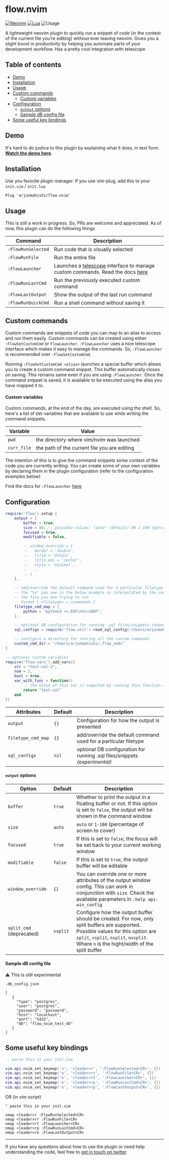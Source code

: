 # flow.nvim

[![Neovim](https://img.shields.io/badge/NeoVim-%2357A143.svg?&style=for-the-badge&logo=neovim&logoColor=white)](https://neovim.io/)
[![Lua](https://img.shields.io/badge/Lua-blue.svg?style=for-the-badge&logo=lua)](http://www.lua.org)
![Usage](https://go-badges.vercel.app/api/nvim-plugin-usage?username=arjunmahishi&repo=flow.nvim)

A lightweight neovim plugin to quickly run a snippet of code (in the context of the current file you’re editing) without ever leaving neovim. Gives you a slight boost in productivity by helping you automate parts of your development workflow. Has a pretty cool integration with telescope

## Table of contents

<!-- toc -->

- [Demo](#demo)
- [Installation](#installation)
- [Usage](#usage)
- [Custom commands](#custom-commands)
    + [Custom variables](#custom-variables)
- [Configuration](#configuration)
    + [`output` options](#output-options)
    + [Sample dB config file](#sample-db-config-file)
- [Some useful key bindings](#some-useful-key-bindings)

<!-- tocstop -->

## Demo

It's hard to do justice to this plugin by explaining what it does, in text form. [**Watch the demo here**](https://www.youtube.com/watch?v=GE5E1ZhV_Ok).

## Installation

Use you favorite plugin manager. If you use vim-plug, add this to your `init.vim` / `init.lua`

```vim
Plug 'arjunmahishi/flow.nvim'
```

## Usage

This is still a work in progress. So, PRs are welcome and appreciated. As of now, this plugin can do the following things

| Command | Description |
|---------|-------------|
| `:FlowRunSelected` | Run code that is visually selected |
| `:FlowRunFile` | Run the entire file |
| `:FlowLauncher` | Launches a [telescope](https://github.com/nvim-telescope/telescope.nvim) interface to manage custom commands. Read the docs [here](https://github.com/arjunmahishi/flow.nvim/wiki/Flow-launcher) |
| `:FlowRunLastCmd` | Run the previously executed custom command |
| `:FlowLastOutput` | Show the output of the last run command |
| `:FlowRunQuickCmd` | Run a shell command without saving it |

## Custom commands

Custom commands are snippets of code you can map to an alias to access and run
them easily. Custom commands can be created using either `:FlowSetCustomCmd`
or `FlowLauncher`. `:FlowLauncher` uses a nice telescope interface which
makes it easy to manage the commands. So, `:FlowLauncher` is recommended
over `:FlowSetCustomCmd`.

Running `:FlowSetCustomCmd <alias>` launches a special buffer which allows
you to create a custom command snippet. This buffer automatically closes on
saving. This remains same even if you are using `:FlowLauncher`. Once the
command snippet is saved, it is available to be executed using the alias you
have mapped it to.

#### Custom variables

Custom commands, at the end of the day, are executed using the shell. So,
here's a list of `ENV` variables that are available to use while writing the
command snippets. 

| Variable | Value |
|----------|-------|
| `pwd` | the directory where vim/nvim was launched |
| `curr_file` | the path of the current file you are editing |

The intention of this is to give the command snippets some context of the code
you are currently writing. You can create some of your own variables by
declaring them in the plugin configuration (refer to the configuration examples
below)

Find the docs for `:FlowLauncher` [here](https://github.com/arjunmahishi/flow.nvim/wiki/Flow-launcher)

## Configuration

```lua
require('flow').setup {
    output = {
        buffer = true,
        size = 80, -- possible values: "auto" (default) OR 1-100 (percentage of screen to cover)
        focused = true,
        modifiable = false,

        -- window_override = {
        --   border = 'double',
        --   title = 'Output',
        --   title_pos = 'center',
        --   style = 'minimal',
        --   ...
        -- }
    },

    -- add/override the default command used for a perticular filetype
    -- the "%s" you see in the below example is interpolated by the contents of
    -- the file you are trying to run
    -- Format { <filetype> = <command> }
    filetype_cmd_map = {
        python = "python3 <<-EOF\n%s\nEOF",
    },

    -- optional DB configuration for running .sql files/snippets (experimental)
    sql_configs = require('flow.util').read_sql_config('/Users/arjunmahishi/.db_config.json')

    -- configure a directory for storing all the custom commands
    custom_cmd_dir = "/Users/arjunmahishi/.flow_cmds"
}

-- optional custom variables
require('flow.vars').add_vars({
    str = "test-val-2",
    num = 3,
    bool = true,
    var_with_func = function()
        -- the value of this var is computed by running this function at runtime
        return "test-val"
    end
})
```

| Attributes | Default | Description |
|------------|---------|-------------|
| `output` | `{}` | Configuration for how the output is presented |
| `filetype_cmd_map` | `{}` | add/override the default command used for a particular filetype |
| `sql_configs` | `nil` | optional DB configuration for running .sql files/snippets _(experimental)_ |


#### `output` options

| Option | Default | Description |
|--------|---------|-------------|
| `buffer` | `true` | Whether to print the output in a floating buffer or not. If this option is set to `false`, the output will be shown in the command window |
| `size` | `auto` | `auto` or `1-100` (percentage of screen to cover) |
| `focused` | `true` | If this is set to `false`, the focus will be set back to your current working window |
| `modifiable` | `false` | If this is set to `true`, the output buffer will be editable |
| `window_override` | `{}` | You can override one or more attributes of the output window config. This can work in conjunction with `size`. Check the available parameters in `:help api-win_config` |
| `split_cmd` (deprecated) | `vsplit` | Configure how the output buffer should be created. For now, only split buffers are supported. Possible values for this option are `split`, `vsplit`, `nsplit`, `nvsplit`. Where `n` is  the hight/width of the split buffer |

#### Sample dB config file

⚠️  This is still experimental

`.db_config.json`

```
[
   {
     "type": "postgres",
     "user": "postgres",
     "password": "password",
     "host": "localhost",
     "port": "5432",
     "db": "flow_nvim_test_db"
   }
]
```

## Some useful key bindings

```lua
-- paste this in your init.lua

vim.api.nvim_set_keymap('v', '<leader>r', ':FlowRunSelected<CR>', {})
vim.api.nvim_set_keymap('n', '<leader>rr', ':FlowRunFile<CR>', {})
vim.api.nvim_set_keymap('n', '<leader>rt', ':FlowLauncher<CR>', {})
vim.api.nvim_set_keymap('n', '<leader>rp', ':FlowRunLastCmd<CR>', {})
vim.api.nvim_set_keymap('n', '<leader>rp', ':FlowLastOutput<CR>', {})
```

OR (in vim script)

```vim
" paste this in your init.vim

vmap <leader>r :FlowRunSelected<CR>
nmap <leader>rr :FlowRunFile<CR>
nmap <leader>rt :FlowLauncher<CR>
nmap <leader>rp :FlowRunLastCmd<CR>
nmap <leader>ro :FlowLastOutput<CR>
```

---

If you have any questions about how to use the plugin or need help understanding the code, feel free to [get in touch on twitter](https://twitter.com/messages/131552332-131552332?text=Hey)
